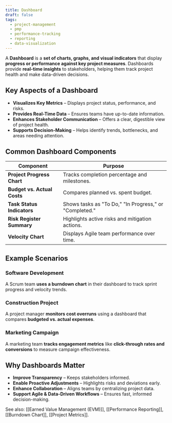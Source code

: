 ```yaml
---
title: Dashboard
draft: false
tags:
  - project-management
  - pmp
  - performance-tracking
  - reporting
  - data-visualization
---
```


A **Dashboard** is a **set of charts, graphs, and visual indicators** that display **progress or performance against key project measures**. Dashboards provide **real-time insights** to stakeholders, helping them track project health and make data-driven decisions.

## **Key Aspects of a Dashboard**
- **Visualizes Key Metrics** – Displays project status, performance, and risks.
- **Provides Real-Time Data** – Ensures teams have up-to-date information.
- **Enhances Stakeholder Communication** – Offers a clear, digestible view of project health.
- **Supports Decision-Making** – Helps identify trends, bottlenecks, and areas needing attention.

## **Common Dashboard Components**
| **Component**        | **Purpose** |
|---------------------|------------------------------------------------|
| **Project Progress Chart** | Tracks completion percentage and milestones. |
| **Budget vs. Actual Costs** | Compares planned vs. spent budget. |
| **Task Status Indicators** | Shows tasks as "To Do," "In Progress," or "Completed." |
| **Risk Register Summary** | Highlights active risks and mitigation actions. |
| **Velocity Chart** | Displays Agile team performance over time. |

## **Example Scenarios**

### **Software Development**
A Scrum team **uses a burndown chart** in their dashboard to track sprint progress and velocity trends.

### **Construction Project**
A project manager **monitors cost overruns** using a dashboard that compares **budgeted vs. actual expenses**.

### **Marketing Campaign**
A marketing team **tracks engagement metrics** like **click-through rates and conversions** to measure campaign effectiveness.

## **Why Dashboards Matter**
- **Improve Transparency** – Keeps stakeholders informed.
- **Enable Proactive Adjustments** – Highlights risks and deviations early.
- **Enhance Collaboration** – Aligns teams by centralizing project data.
- **Support Agile & Data-Driven Workflows** – Ensures fast, informed decision-making.

See also: [[Earned Value Management (EVM)]], [[Performance Reporting]], [[Burndown Chart]], [[Project Metrics]].
